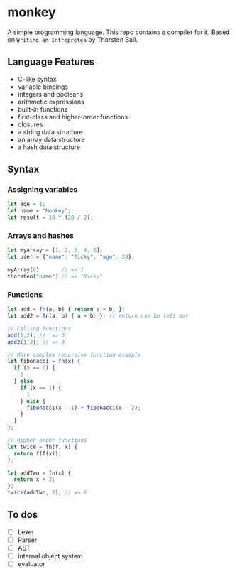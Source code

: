 # monkey
A simple programming language. This repo contains a compiler for it. Based on `Writing an Intrepretea` by Thorsten Ball.

## Language Features
- C-like syntax
- variable bindings
- integers and booleans
- arithmetic expressions
- built-in functions
- first-class and higher-order functions
- closures
- a string data structure
- an array data structure
- a hash data structure

## Syntax
### Assigning variables
```javascript
let age = 1;
let name = "Monkey";
let result = 10 * (20 / 2);
```

### Arrays and hashes
```javascript
let myArray = [1, 2, 3, 4, 5];
let user = {"name": "Ricky", "age": 28};

myArray[0]       // => 1
thorsten["name"] // => "Ricky"
```

### Functions
```javascript
let add = fn(a, b) { return a + b; };
let add2 = fn(a, b) { a + b; }; // return can be left out

// Calling functions
add(1,2); //  => 3
add2(1,2); // => 3

// More complex recursive function example
let fibonacci = fn(x) {
  if (x == 0) {
    0
  } else 
    if (x == 1) {
      1
    } else {
      fibonacci(x - 1) + fibonacci(x - 2);
    }
  }
};

// Higher order functions
let twice = fn(f, x) {
  return f(f(x));
};

let addTwo = fn(x) {
  return x + 2;
};
twice(addTwo, 2); // => 6
```

## To dos
- [ ] Lexer
- [ ] Parser
- [ ] AST
- [ ] internal object system
- [ ] evaluator